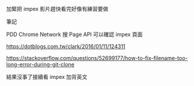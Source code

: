 加緊把 impex 影片趕快看完好像有練習要做

筆記

PDD Chrome Network 搜 Page API 可以確認 impex 頁面

https://dotblogs.com.tw/clark/2016/01/11/124311

https://stackoverflow.com/questions/52699177/how-to-fix-filename-too-long-error-during-git-clone

結果沒事了接續看 impex 加背英文

